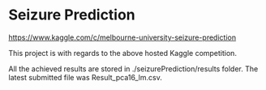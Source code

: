 # Seizure Prediction 
https://www.kaggle.com/c/melbourne-university-seizure-prediction

This project is with regards to the above hosted Kaggle competition. 

All the achieved results are stored in ./seizurePrediction/results folder.
The latest submitted file was Result_pca16_lm.csv.
